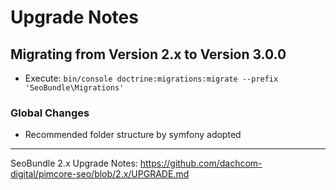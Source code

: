 # Upgrade Notes

## Migrating from Version 2.x to Version 3.0.0
- Execute: `bin/console doctrine:migrations:migrate --prefix 'SeoBundle\Migrations'`

### Global Changes
- Recommended folder structure by symfony adopted

***

SeoBundle 2.x Upgrade Notes: https://github.com/dachcom-digital/pimcore-seo/blob/2.x/UPGRADE.md
